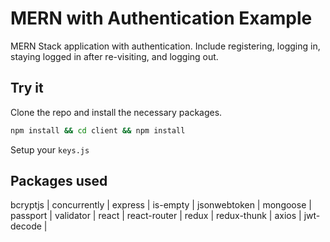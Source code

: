 # MERN with Authentication Example

MERN Stack application with authentication. Include registering, logging in, staying logged in after re-visiting, and logging out.

## Try it

Clone the repo and install the necessary packages. 

```bash
npm install && cd client && npm install
```

Setup your `keys.js`

## Packages used

bcryptjs | concurrently | express | is-empty | jsonwebtoken | mongoose | passport | validator | react | react-router | redux | redux-thunk | axios | jwt-decode | 
